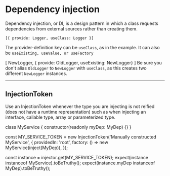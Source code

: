 # Dependency injection

Dependency injection, or DI, is a design pattern in which a class requests dependencies from external sources rather than creating them.

`[{ provide: Logger, useClass: Logger }]`

The provider-definition key can be `useClass`, as in the example. It can also be `useExisting, useValue, or useFactory`


[ NewLogger,
  { provide: OldLogger, useExisting: NewLogger}
]
Be sure you don't alias `OldLogger` to `NewLogger` with `useClass`, as this creates two different `NewLogger` instances.
***

## InjectionToken

Use an InjectionToken whenever the type you are injecting is not reified (does not have a runtime representation) such as when injecting an interface, callable type, array or parameterized type.

class MyService {
  constructor(readonly myDep: MyDep) {}
}

const MY_SERVICE_TOKEN = new InjectionToken<MyService>('Manually constructed MyService', {
  providedIn: 'root',
  factory: () => new MyService(inject(MyDep)),
});

const instance = injector.get(MY_SERVICE_TOKEN);
expect(instance instanceof MyService).toBeTruthy();
expect(instance.myDep instanceof MyDep).toBeTruthy();
